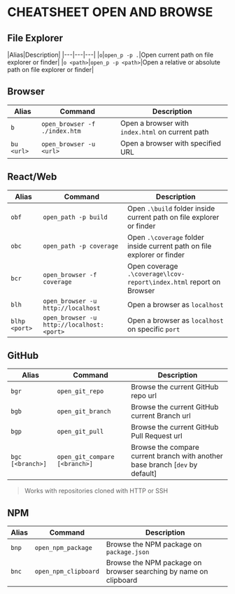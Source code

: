 # CHEATSHEET OPEN AND BROWSE

## File Explorer

|Alias|Description|
|---|---|---|
|`o`|`open_p -p .`|Open current path on file explorer or finder|
|`o <path>`|`open_p -p <path>`|Open a relative or absolute path on file explorer or finder|

## Browser

|Alias|Command|Description|
|---|---|---|
|`b`|`open_browser -f ./index.htm`|Open a browser with `index.html` on current path|
|`bu <url>`|`open_browser -u <url>`|Open a browser with specified URL|

## React/Web

|Alias|Command|Description|
|---|---|---|
|`obf`|`open_path -p build`|Open `.\build` folder inside current path on file explorer or finder|
|`obc`|`open_path -p coverage`|Open `.\coverage` folder inside current path on file explorer or finder|
|`bcr`|`open_browser -f coverage`|Open coverage `.\coverage\lcov-report\index.html` report on Browser|
|`blh`|`open_browser -u http://localhost`|Open a browser as `localhost`|
|`blhp <port>`|`open_browser -u http://localhost:<port>`|Open a browser as `localhost` on specific `port`|

## GitHub

|Alias|Command|Description|
|---|---|---|
|`bgr`|`open_git_repo`|Browse the current GitHub repo url|
|`bgb`|`open_git_branch`|Browse the current GitHub current Branch url|
|`bgp`|`open_git_pull`|Browse the current GitHub Pull Request url|
|`bgc [<branch>]`|`open_git_compare [<branch>]`|Browse the compare current branch with another base branch [`dev` by default] |

> Works with repositories cloned with HTTP or SSH

## NPM

|Alias|Command|Description|
|---|---|---|
|`bnp`|`open_npm_package`| Browse the NPM package on `package.json`|
|`bnc`|`open_npm_clipboard`|Browse the NPM package on browser searching by name on clipboard|
